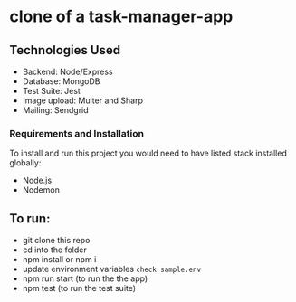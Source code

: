 # clone of a task-manager-app

## Technologies Used
- Backend: Node/Express
- Database: MongoDB 
- Test Suite: Jest
- Image upload: Multer and Sharp
- Mailing: Sendgrid

### Requirements and Installation
To install and run this project you would need to have listed stack installed globally:
* Node.js 
* Nodemon

 ## To run:

*  git clone this repo
*  cd into the folder
*  npm install or npm i
*  update environment variables `check sample.env`
*  npm run start (to run the the app)
*  npm test (to run the test suite)


